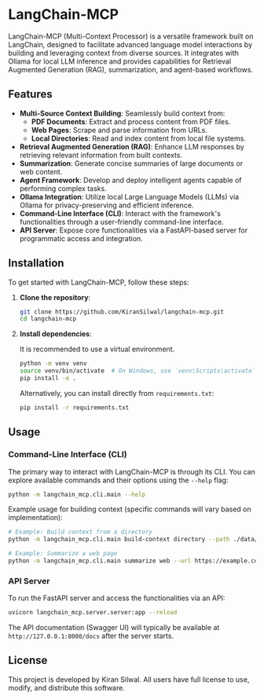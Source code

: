 # LangChain-MCP

LangChain-MCP (Multi-Context Processor) is a versatile framework built on LangChain, designed to facilitate advanced language model interactions by building and leveraging context from diverse sources. It integrates with Ollama for local LLM inference and provides capabilities for Retrieval Augmented Generation (RAG), summarization, and agent-based workflows.

## Features

*   **Multi-Source Context Building**: Seamlessly build context from:
    *   **PDF Documents**: Extract and process content from PDF files.
    *   **Web Pages**: Scrape and parse information from URLs.
    *   **Local Directories**: Read and index content from local file systems.
*   **Retrieval Augmented Generation (RAG)**: Enhance LLM responses by retrieving relevant information from built contexts.
*   **Summarization**: Generate concise summaries of large documents or web content.
*   **Agent Framework**: Develop and deploy intelligent agents capable of performing complex tasks.
*   **Ollama Integration**: Utilize local Large Language Models (LLMs) via Ollama for privacy-preserving and efficient inference.
*   **Command-Line Interface (CLI)**: Interact with the framework's functionalities through a user-friendly command-line interface.
*   **API Server**: Expose core functionalities via a FastAPI-based server for programmatic access and integration.

## Installation

To get started with LangChain-MCP, follow these steps:

1.  **Clone the repository**:

    ```bash
    git clone https://github.com/KiranSilwal/langchain-mcp.git
    cd langchain-mcp
    ```

2.  **Install dependencies**:

    It is recommended to use a virtual environment.

    ```bash
    python -m venv venv
    source venv/bin/activate  # On Windows, use `venv\Scripts\activate`
    pip install -e .
    ```

    Alternatively, you can install directly from `requirements.txt`:

    ```bash
    pip install -r requirements.txt
    ```

## Usage

### Command-Line Interface (CLI)

The primary way to interact with LangChain-MCP is through its CLI. You can explore available commands and their options using the `--help` flag:

```bash
python -m langchain_mcp.cli.main --help
```

Example usage for building context (specific commands will vary based on implementation):

```bash
# Example: Build context from a directory
python -m langchain_mcp.cli.main build-context directory --path ./data/my_documents

# Example: Summarize a web page
python -m langchain_mcp.cli.main summarize web --url https://example.com/article
```

### API Server

To run the FastAPI server and access the functionalities via an API:

```bash
uvicorn langchain_mcp.server.server:app --reload
```

The API documentation (Swagger UI) will typically be available at `http://127.0.0.1:8000/docs` after the server starts.

## License

This project is developed by Kiran Silwal. All users have full license to use, modify, and distribute this software.
